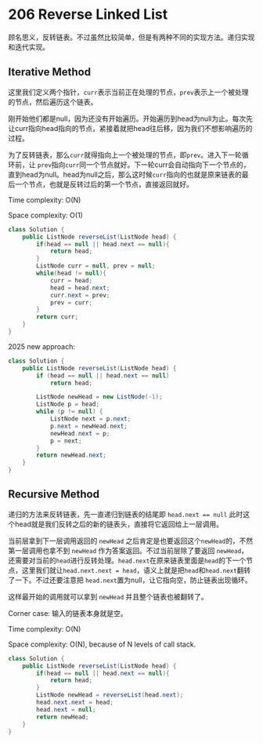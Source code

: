 # 206 Reverse Linked List

顾名思义，反转链表。不过虽然比较简单，但是有两种不同的实现方法。递归实现和迭代实现。

## Iterative Method

这里我们定义两个指针，`curr`表示当前正在处理的节点，`prev`表示上一个被处理的节点，然后遍历这个链表。

刚开始他们都是null，因为还没有开始遍历。开始遍历到head为null为止。每次先让curr指向head指向的节点，紧接着就把head往后移，因为我们不想影响遍历的过程。

为了反转链表，那么`curr`就得指向上一个被处理的节点，即`prev`。进入下一轮循环前，让 `prev`指向`curr`同一个节点就好。下一轮curr会自动指向下一个节点的，直到head为null。head为null之后，那么这时候`curr`指向的也就是原来链表的最后一个节点，也就是反转过后的第一个节点，直接返回就好。

Time complexity: O(N)

Space complexity: O(1)

```java
class Solution {
    public ListNode reverseList(ListNode head) {
        if(head == null || head.next == null){
            return head;
        }
        ListNode curr = null, prev = null;
        while(head != null){
            curr = head;
            head = head.next;
            curr.next = prev;
            prev = curr;
        }
        return curr;
    }
}
```

2025 new approach:

```java
class Solution {
    public ListNode reverseList(ListNode head) {
        if (head == null || head.next == null)
            return head;

        ListNode newHead = new ListNode(-1);
        ListNode p = head;
        while (p != null) {
            ListNode next = p.next;
            p.next = newHead.next;
            newHead.next = p;
            p = next;
        }
        return newHead.next;
    }
}
```

## Recursive Method


递归的方法来反转链表，先一直递归到链表的结尾即 `head.next == null` 此时这个head就是我们反转之后的新的链表头，直接将它返回给上一层调用。

当前层拿到下一层调用返回的 `newHead` 之后肯定是也要返回这个`newHead`的，不然第一层调用也拿不到 `newHead` 作为答案返回。不过当前层除了要返回 `newHead`，还需要对当前的`head`进行反转处理。`head.next`在原来链表里面是`head`的下一个节点，这里我们就让`head.next.next = head`，语义上就是把`head`和`head.next`翻转了一下。不过还要注意把 `head.next`置为null，让它指向空，防止链表出现循环。

这样最开始的调用就可以拿到 `newHead` 并且整个链表也被翻转了。

Corner case: 输入的链表本身就是空。

Time complexity: O(N)

Space complexity: O(N), because of N levels of call stack.

```java
class Solution {
    public ListNode reverseList(ListNode head) {
        if(head == null || head.next == null){
            return head;
        }
        ListNode newHead = reverseList(head.next);
        head.next.next = head;
        head.next = null;
        return newHead;
    }
}
```